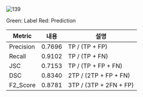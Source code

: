![139](https://user-images.githubusercontent.com/19265337/153465481-95d24e8c-0fbc-4e3f-b26d-c7e3777070f7.png)

Green: Label
Red: Prediction

| **Metric** | **내용** | **설명** |
|---|---|---|
| Precision | 0.7696| TP / (TP + FP) |
| Recall | 0.9102| TP / (TP + FN) |
| JSC | 0.7153 | TP / (TP + FP + FN) |
| DSC | 0.8340 | 2TP / (2TP + FP + FN) |
| F2_Score | 0.8781| 3TP / (3TP + 2FN + FP) |
